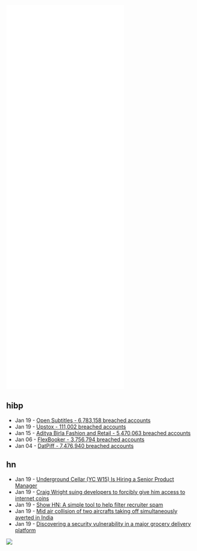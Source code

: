![Metrics](https://raw.githubusercontent.com/phixion/phixion/master/metrics.svg)

## hibp

<!--
for https://github.com/phixion/phixion/blob/main/.github/workflows/feeds.yml
-->
<!--START_SECTION:haveibeenpwnd-->
- Jan 19 - [Open Subtitles - 6,783,158 breached accounts](https://haveibeenpwned.com/PwnedWebsites#OpenSubtitles)
- Jan 19 - [Upstox - 111,002 breached accounts](https://haveibeenpwned.com/PwnedWebsites#Upstox)
- Jan 15 - [Aditya Birla Fashion and Retail - 5,470,063 breached accounts](https://haveibeenpwned.com/PwnedWebsites#ABFRL)
- Jan 06 - [FlexBooker - 3,756,794 breached accounts](https://haveibeenpwned.com/PwnedWebsites#FlexBooker)
- Jan 04 - [DatPiff - 7,476,940 breached accounts](https://haveibeenpwned.com/PwnedWebsites#DatPiff)
<!--END_SECTION:haveibeenpwnd-->

## hn

<!--
for https://github.com/phixion/phixion/blob/main/.github/workflows/feeds.yml
-->
<!--START_SECTION:hn-->
- Jan 19 - [Underground Cellar (YC W15) Is Hiring a Senior Product Manager](https://jobs.lever.co/undergroundcellar/24adbf67-5ea8-4bff-9a50-8f7714985f4b)
- Jan 19 - [Craig Wright suing developers to forcibly give him access to internet coins](https://www.theregister.com/2022/01/19/craig_wright_bitcoin_sv_high_court_sueball/)
- Jan 19 - [Show HN: A simple tool to help filter recruiter spam](https://filteredreduced.dev/)
- Jan 19 - [Mid air collision of two aircrafts taking off simultaneously averted in India](https://www.thehindu.com/news/national/mid-air-collision-between-two-aircraft-averted-at-kempegowda-international-airport-on-january-7/article38290778.ece)
- Jan 19 - [Discovering a security vulnerability in a major grocery delivery platform](https://zerforschung.org/posts/gorillas-en/)
<!--END_SECTION:hn-->

<!--
for https://yhype.me
-->
![](https://hit.yhype.me/github/profile?user_id=13013670)
